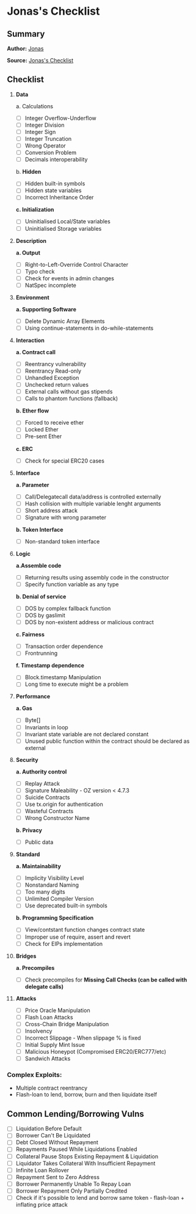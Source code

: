 # Jonas's Checklist

## Summary

**Author:**
[Jonas](TBD)

**Source:**
[Jonas's Checklist](https://pdfhost.io/v/UK~muuPai_audittodolist)

## Checklist

1.  **Data**

    a. Calculations

    - [ ] Integer Overflow-Underflow
    - [ ] Integer Division
    - [ ] Integer Sign
    - [ ] Integer Truncation
    - [ ] Wrong Operator
    - [ ] Conversion Problem
    - [ ] Decimals interoperability

    b. **Hidden**

    - [ ] Hidden built-in symbols
    - [ ] Hidden state variables
    - [ ] Incorrect Inheritance Order

    **c. Initialization**

    - [ ] Uninitialised Local/State variables
    - [ ] Uninitialised Storage variables

2.  **Description**

    **a. Output**

    - [ ] Right-to-Left-Override Control Character
    - [ ] Typo check
    - [ ] Check for events in admin changes
    - [ ] NatSpec incomplete

3.  **Environment**

    **a. Supporting Software**

    - [ ] Delete Dynamic Array Elements
    - [ ] Using continue-statements in do-while-statements

4.  **Interaction**

    **a. Contract call**

    - [ ] Reentrancy vulnerability
    - [ ] Reentrancy Read-only
    - [ ] Unhandled Exception
    - [ ] Unchecked return values
    - [ ] External calls without gas stipends
    - [ ] Calls to phantom functions (fallback)

    **b. Ether flow**

    - [ ] Forced to receive ether
    - [ ] Locked Ether
    - [ ] Pre-sent Ether

    **c. ERC**

    - [ ] Check for special ERC20 cases

5.  **Interface**

    **a. Parameter**

    - [ ] Call/Delegatecall data/address is controlled externally
    - [ ] Hash collision with multiple variable lenght arguments
    - [ ] Short address attack
    - [ ] Signature with wrong parameter

    **b. Token Interface**

    - [ ] Non-standard token interface

6.  **Logic**

    **a.Assemble code**

    - [ ] Returning results using assembly code in the constructor
    - [ ] Specify function variable as any type

    **b. Denial of service**

    - [ ] DOS by complex fallback function
    - [ ] DOS by gaslimit
    - [ ] DOS by non-existent address or malicious contract

    **c. Fairness**

    - [ ] Transaction order dependence
    - [ ] Frontrunning

    **f. Timestamp dependence**

    - [ ] Block.timestamp Manipulation
    - [ ] Long time to execute might be a problem

7.  **Performance**

    **a. Gas**

    - [ ] Byte[]
    - [ ] Invariants in loop
    - [ ] Invariant state variable are not declared constant
    - [ ] Unused public function within the contract should be declared as external

8.  **Security**

    **a. Authority control**

    - [ ] Replay Attack
    - [ ] Signature Maleability - OZ version < 4.7.3
    - [ ] Suicide Contracts
    - [ ] Use tx.origin for authentication
    - [ ] Wasteful Contracts
    - [ ] Wrong Constructor Name

    **b. Privacy**

    - [ ] Public data

9.  **Standard**

    **a. Maintainability**

    - [ ] Implicity Visibility Level
    - [ ] Nonstandard Naming
    - [ ] Too many digits
    - [ ] Unlimited Compiler Version
    - [ ] Use deprecated built-in symbols

    **b. Programming Specification**

    - [ ] View/contstant function changes contract state
    - [ ] Improper use of require, assert and revert
    - [ ] Check for EIPs implementation

10. **Bridges**

    **a. Precompiles**

    - [ ] Check precompiles for **Missing Call Checks (can be called with delegate calls)**

11. **Attacks**

    - [ ] Price Oracle Manipulation
    - [ ] Flash Loan Attacks
    - [ ] Cross-Chain Bridge Manipulation
    - [ ] Insolvency
    - [ ] Incorrect Slippage - When slippage % is fixed
    - [ ] Initial Supply Mint Issue
    - [ ] Malicious Honeypot (Compromised ERC20/ERC777/etc)
    - [ ] Sandwich Attacks

### Complex Exploits:

- Multiple contract reentrancy
- Flash-loan to lend, borrow, burn and then liquidate itself

## Common Lending/Borrowing Vulns

- [ ] Liquidation Before Default
- [ ] Borrower Can't Be Liquidated
- [ ] Debt Closed Without Repayment
- [ ] Repayments Paused While Liquidations Enabled
- [ ] Collateral Pause Stops Existing Repayment & Liquidation
- [ ] Liquidator Takes Collateral With Insufficient Repayment
- [ ] Infinite Loan Rollover
- [ ] Repayment Sent to Zero Address
- [ ] Borrower Permanently Unable To Repay Loan
- [ ] Borrower Repayment Only Partially Credited
- [ ] Check if it's possible to lend and borrow same token - flash-loan + inflating price attack
